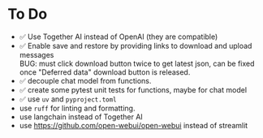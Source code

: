 # To Do

-   :white_check_mark: Use Together AI instead of OpenAI (they are compatible)
-   :white_check_mark: Enable save and restore by providing links to download and upload messages  
    BUG: must click download button twice to get latest json, can be fixed once "Deferred data" download button is released.
-   :white_check_mark: decouple chat model from functions.
-   :white_check_mark: create some pytest unit tests for functions, maybe for chat model
-   :white_check_mark: use `uv` and `pyproject.toml`
-   use `ruff` for linting and formatting.
-   use langchain instead of Together AI
-   use https://github.com/open-webui/open-webui instead of streamlit
